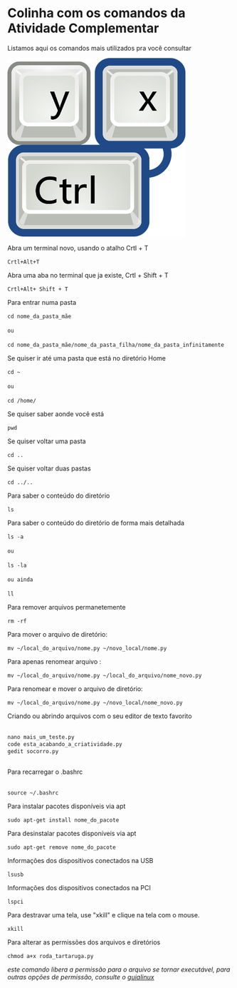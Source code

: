 # Colinha com os comandos da Atividade Complementar

Listamos aqui os comandos mais utilizados pra você consultar 


<img src="/img/atalhos.png" width="400" height="400">


Abra um terminal novo, usando o atalho Crtl + T
```
Crtl+Alt+T

```

Abra uma aba no terminal que ja existe, Crtl + Shift + T

```
Crtl+Alt+ Shift + T

```

Para entrar numa pasta

```
cd nome_da_pasta_mãe

ou

cd nome_da_pasta_mãe/nome_da_pasta_filha/nome_da_pasta_infinitamente

```

Se quiser ir até uma pasta que está no diretório Home


```
cd ~

ou

cd /home/

```

Se quiser saber aonde você está

```
pwd

```

Se quiser voltar uma pasta

```
cd ..

```

Se quiser voltar duas pastas

```
cd ../..

```

Para saber o conteúdo do diretório


```
ls

```

Para saber o conteúdo do diretório de forma mais detalhada


```
ls -a

ou

ls -la

ou ainda

ll

```

Para remover arquivos permanetemente

```
rm -rf

```


Para mover o arquivo de diretório:


```
mv ~/local_do_arquivo/nome.py ~/novo_local/nome.py

```


Para apenas renomear arquivo :


```
mv ~/local_do_arquivo/nome.py ~/local_do_arquivo/nome_novo.py

```

Para renomear e mover o arquivo de diretório:


```
mv ~/local_do_arquivo/nome.py ~/novo_local/nome_novo.py

```

Criando ou abrindo arquivos com o seu editor de texto favorito

```

nano mais_um_teste.py
code esta_acabando_a_criatividade.py
gedit socorro.py


```

Para recarregar o .bashrc

```

source ~/.bashrc

```

Para instalar pacotes disponíveis via apt


```
sudo apt-get install nome_do_pacote

```


Para desinstalar pacotes disponíveis via apt

```
sudo apt-get remove nome_do_pacote

```

Informações dos dispositivos conectados na USB 

```
lsusb

```
Informações dos dispositivos conectados na PCI

```
lspci

```

Para destravar uma tela, use "xkill" e clique na tela com o mouse.


```
xkill

```

Para alterar as permissões dos arquivos e diretórios


```
chmod a+x roda_tartaruga.py

```
*este comando libera a permissão para o arquivo se tornar executável, para outras opções de permissão, consulte o [guialinux](https://guialinux.uniriotec.br/chmod/)*
